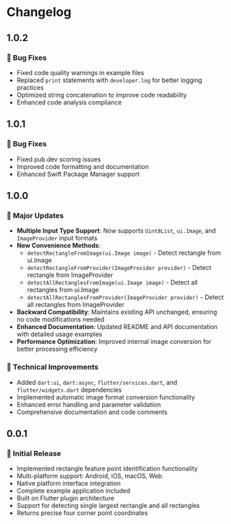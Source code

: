 # Changelog

## 1.0.2

### 🔧 Bug Fixes

* Fixed code quality warnings in example files
* Replaced `print` statements with `developer.log` for better logging practices
* Optimized string concatenation to improve code readability
* Enhanced code analysis compliance

## 1.0.1

### 🔧 Bug Fixes

* Fixed pub.dev scoring issues
* Improved code formatting and documentation
* Enhanced Swift Package Manager support

## 1.0.0

### 🎉 Major Updates

* **Multiple Input Type Support**: Now supports `Uint8List`, `ui.Image`, and `ImageProvider` input formats
* **New Convenience Methods**:
  - `detectRectangleFromImage(ui.Image image)` - Detect rectangle from ui.Image
  - `detectRectangleFromProvider(ImageProvider provider)` - Detect rectangle from ImageProvider
  - `detectAllRectanglesFromImage(ui.Image image)` - Detect all rectangles from ui.Image
  - `detectAllRectanglesFromProvider(ImageProvider provider)` - Detect all rectangles from ImageProvider
* **Backward Compatibility**: Maintains existing API unchanged, ensuring no code modifications needed
* **Enhanced Documentation**: Updated README and API documentation with detailed usage examples
* **Performance Optimization**: Improved internal image conversion for better processing efficiency

### 🔧 Technical Improvements

* Added `dart:ui`, `dart:async`, `flutter/services.dart`, and `flutter/widgets.dart` dependencies
* Implemented automatic image format conversion functionality
* Enhanced error handling and parameter validation
* Comprehensive documentation and code comments

## 0.0.1

### 🚀 Initial Release

* Implemented rectangle feature point identification functionality
* Multi-platform support: Android, iOS, macOS, Web
* Native platform interface integration
* Complete example application included
* Built on Flutter plugin architecture
* Support for detecting single largest rectangle and all rectangles
* Returns precise four corner point coordinates
